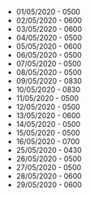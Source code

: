 * 01/05/2020 - 0500
* 02/05/2020 - 0600
* 03/05/2020 - 0600
* 04/05/2020 - 0500
* 05/05/2020 - 0600
* 06/05/2020 - 0500
* 07/05/2020 - 0500
* 08/05/2020 - 0500
* 09/05/2020 - 0830
* 10/05/2020 - 0830
* 11/05/2020 - 0500
* 12/05/2020 - 0500
* 13/05/2020 - 0600
* 14/05/2020 - 0500
* 15/05/2020 - 0500
* 16/05/2020 - 0700
* 25/05/2020 - 0430
* 26/05/2020 - 0500
* 27/05/2020 - 0500
* 28/05/2020 - 0600
* 29/05/2020 - 0600





